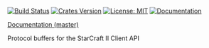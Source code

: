 [![Build Status](https://travis-ci.org/awestlake87/sc2-proto-rs.svg?branch=master)](https://travis-ci.org/awestlake87/sc2-proto-rs)
[![Crates Version](https://img.shields.io/crates/v/sc2-proto.svg)](https://crates.io/crates/sc2-proto)
[![License: MIT](https://img.shields.io/badge/License-MIT-yellow.svg)](https://opensource.org/licenses/MIT)
[![Documentation](https://docs.rs/sc2-proto/badge.svg)](https://docs.rs/crate/sc2-proto)

[Documentation (master)](https://awestlake87.github.io/sc2-proto-rs/sc2-proto/)

Protocol buffers for the StarCraft II Client API
